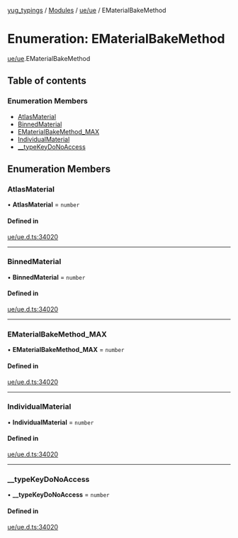 [yug_typings](../README.md) / [Modules](../modules.md) / [ue/ue](../modules/ue_ue.md) / EMaterialBakeMethod

# Enumeration: EMaterialBakeMethod

[ue/ue](../modules/ue_ue.md).EMaterialBakeMethod

## Table of contents

### Enumeration Members

- [AtlasMaterial](ue_ue.EMaterialBakeMethod.md#atlasmaterial)
- [BinnedMaterial](ue_ue.EMaterialBakeMethod.md#binnedmaterial)
- [EMaterialBakeMethod\_MAX](ue_ue.EMaterialBakeMethod.md#ematerialbakemethod_max)
- [IndividualMaterial](ue_ue.EMaterialBakeMethod.md#individualmaterial)
- [\_\_typeKeyDoNoAccess](ue_ue.EMaterialBakeMethod.md#__typekeydonoaccess)

## Enumeration Members

### AtlasMaterial

• **AtlasMaterial** = `number`

#### Defined in

[ue/ue.d.ts:34020](https://github.com/YugMetaverse/yug_typings/blob/b7d9b19/ue/ue.d.ts#L34020)

___

### BinnedMaterial

• **BinnedMaterial** = `number`

#### Defined in

[ue/ue.d.ts:34020](https://github.com/YugMetaverse/yug_typings/blob/b7d9b19/ue/ue.d.ts#L34020)

___

### EMaterialBakeMethod\_MAX

• **EMaterialBakeMethod\_MAX** = `number`

#### Defined in

[ue/ue.d.ts:34020](https://github.com/YugMetaverse/yug_typings/blob/b7d9b19/ue/ue.d.ts#L34020)

___

### IndividualMaterial

• **IndividualMaterial** = `number`

#### Defined in

[ue/ue.d.ts:34020](https://github.com/YugMetaverse/yug_typings/blob/b7d9b19/ue/ue.d.ts#L34020)

___

### \_\_typeKeyDoNoAccess

• **\_\_typeKeyDoNoAccess** = `number`

#### Defined in

[ue/ue.d.ts:34020](https://github.com/YugMetaverse/yug_typings/blob/b7d9b19/ue/ue.d.ts#L34020)
